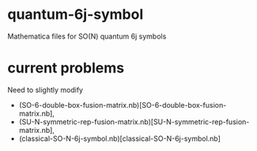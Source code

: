 # quantum-6j-symbol
Mathematica files for SO(N) quantum 6j symbols

# current problems
Need to slightly modify 

- (SO-6-double-box-fusion-matrix.nb)[SO-6-double-box-fusion-matrix.nb], 
- (SU-N-symmetric-rep-fusion-matrix.nb)[SU-N-symmetric-rep-fusion-matrix.nb], 
- (classical-SO-N-6j-symbol.nb)[classical-SO-N-6j-symbol.nb]
